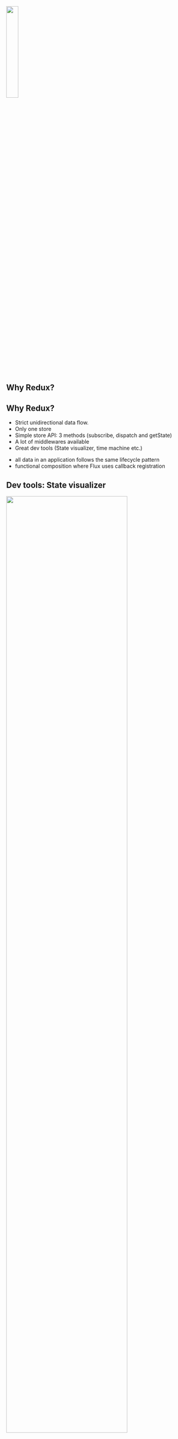 <section>
    <img src="./img/logo_redux.png" width="25%" class="img-plain"/>
    <h1>Why Redux?</h1>
</section>

<section data="http://stackoverflow.com/questions/32461229/why-use-redux-over-facebook-flux">
    <h1>Why Redux?</h1>
    <ul>
        <li class="fragment">Strict unidirectional data flow.</li>
        <li class="fragment">Only one store</li>
        <li class="fragment">Simple store API: 3 methods (subscribe, dispatch and getState)</li>
        <li class="fragment">A lot of middlewares available</li>
        <li class="fragment">Great dev tools (State visualizer, time machine etc.)</li>
    </ul>
    <aside class="notes">
        <ul>
            <li>all data in an application follows the same lifecycle pattern</li>
            <li>functional composition where Flux uses callback registration</li>
        </ul>
    </aside>
</section>

<section>
    <h2>Dev tools: State visualizer</h2>
    <img src="./img/redux_state_vizualizer.gif" width="80%" class="img-plain"/>
</section>

<section>
    <h2>Dev tools: State map</h2>
    <img src="./img/redux_state_map.gif" width="100%" class="img-plain"/>
</section>

<section>
    <h2>Dev tools: Time machine</h2>
    <img src="./img/redux_time_machine.gif" width="100%" class="img-plain"/>
</section>
